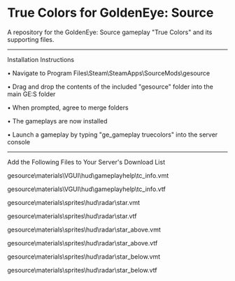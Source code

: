 # True Colors for GoldenEye: Source

A repository for the GoldenEye: Source gameplay "True Colors" and its supporting files.

---

Installation Instructions

• Navigate to Program Files\Steam\SteamApps\SourceMods\gesource

• Drag and drop the contents of the included "gesource" folder into the main GE:S folder

• When prompted, agree to merge folders

• The gameplays are now installed

• Launch a gameplay by typing "ge_gameplay truecolors" into the server console

---

Add the Following Files to Your Server's Download List

  gesource\materials\VGUI\hud\gameplayhelp\tc_info.vmt
  
  gesource\materials\VGUI\hud\gameplayhelp\tc_info.vtf
  
  gesource\materials\sprites\hud\radar\star.vmt
  
  gesource\materials\sprites\hud\radar\star.vtf
  
  gesource\materials\sprites\hud\radar\star_above.vmt
  
  gesource\materials\sprites\hud\radar\star_above.vtf
  
  gesource\materials\sprites\hud\radar\star_below.vmt
  
  gesource\materials\sprites\hud\radar\star_below.vtf
